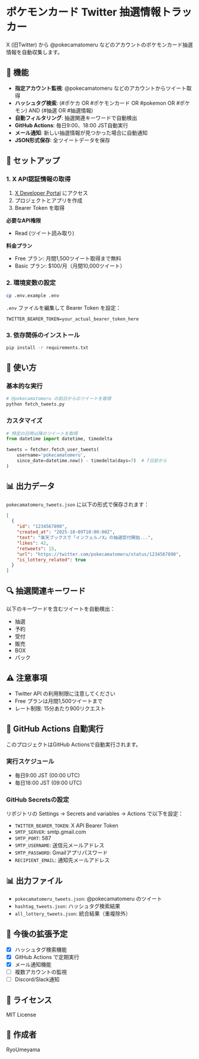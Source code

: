 # ポケモンカード Twitter 抽選情報トラッカー

X (旧Twitter) から @pokecamatomeru などのアカウントのポケモンカード抽選情報を自動収集します。

## 🎯 機能

- **指定アカウント監視**: @pokecamatomeru などのアカウントからツイート取得
- **ハッシュタグ検索**: (#ポケカ OR #ポケモンカード OR #pokemon OR #ポケモン) AND (#抽選 OR #抽選情報)
- **自動フィルタリング**: 抽選関連キーワードで自動検出
- **GitHub Actions**: 毎日9:00、18:00 JST自動実行
- **メール通知**: 新しい抽選情報が見つかった場合に自動通知
- **JSON形式保存**: 全ツイートデータを保存

## 🔑 セットアップ

### 1. X API認証情報の取得

1. [X Developer Portal](https://developer.twitter.com/en/portal/dashboard) にアクセス
2. プロジェクトとアプリを作成
3. Bearer Token を取得

**必要なAPI権限**
- Read (ツイート読み取り)

**料金プラン**
- Free プラン: 月間1,500ツイート取得まで無料
- Basic プラン: $100/月（月間10,000ツイート）

### 2. 環境変数の設定

```bash
cp .env.example .env
```

`.env` ファイルを編集して Bearer Token を設定：
```
TWITTER_BEARER_TOKEN=your_actual_bearer_token_here
```

### 3. 依存関係のインストール

```bash
pip install -r requirements.txt
```

## 🚀 使い方

### 基本的な実行

```bash
# @pokecamatomeru の前日からのツイートを取得
python fetch_tweets.py
```

### カスタマイズ

```python
# 特定の日時以降のツイートを取得
from datetime import datetime, timedelta

tweets = fetcher.fetch_user_tweets(
    username='pokecamatomeru',
    since_date=datetime.now() - timedelta(days=7)  # 7日前から
)
```

## 📊 出力データ

`pokecamatomeru_tweets.json` に以下の形式で保存されます：

```json
[
  {
    "id": "1234567890",
    "created_at": "2025-10-09T10:00:00Z",
    "text": "楽天ブックスで「インフェルノX」の抽選受付開始...",
    "likes": 42,
    "retweets": 15,
    "url": "https://twitter.com/pokecamatomeru/status/1234567890",
    "is_lottery_related": true
  }
]
```

## 🔍 抽選関連キーワード

以下のキーワードを含むツイートを自動検出：
- 抽選
- 予約
- 受付
- 販売
- BOX
- パック

## ⚠️ 注意事項

- Twitter API の利用制限に注意してください
- Free プランは月間1,500ツイートまで
- レート制限: 15分あたり900リクエスト

## 📧 GitHub Actions 自動実行

このプロジェクトはGitHub Actionsで自動実行されます。

### 実行スケジュール
- 毎日9:00 JST (00:00 UTC)
- 毎日18:00 JST (09:00 UTC)

### GitHub Secretsの設定

リポジトリの Settings → Secrets and variables → Actions で以下を設定：

- `TWITTER_BEARER_TOKEN`: X API Bearer Token
- `SMTP_SERVER`: smtp.gmail.com
- `SMTP_PORT`: 587
- `SMTP_USERNAME`: 送信元メールアドレス
- `SMTP_PASSWORD`: Gmailアプリパスワード
- `RECIPIENT_EMAIL`: 通知先メールアドレス

## 📊 出力ファイル

- `pokecamatomeru_tweets.json`: @pokecamatomeru のツイート
- `hashtag_tweets.json`: ハッシュタグ検索結果
- `all_lottery_tweets.json`: 統合結果（重複除外）

## 📝 今後の拡張予定

- [x] ハッシュタグ検索機能
- [x] GitHub Actions で定期実行
- [x] メール通知機能
- [ ] 複数アカウントの監視
- [ ] Discord/Slack通知

## 📜 ライセンス

MIT License

## 👤 作成者

RyoUmeyama
